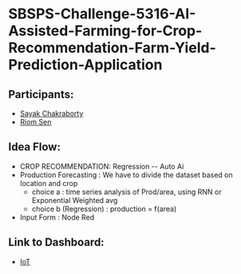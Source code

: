 # SBSPS-Challenge-5316-AI-Assisted-Farming-for-Crop-Recommendation-Farm-Yield-Prediction-Application

## Participants:
<ul>
  <li><a href="https://github.com/Saychakr13">Sayak Chakraborty</a></li>
  <li><a href="https://github.com/RiomSen">Riom Sen</a></li>
</ul>

## Idea Flow:
<ul>
  <li>CROP RECOMMENDATION: Regression -- Auto Ai </li>
  <li>Production Forecasting : We have to divide the dataset based on location and crop 
    <ul>
      <li>choice a : time series analysis of Prod/area, using RNN or Exponential Weighted avg</li>
      <li>choice b (Regression) : production = f(area)</li>
    </ul>
  </li>
  <li>Input Form : Node Red</li>

</ul>

## Link to Dashboard:
<ul>
  <li><a href="https://node-red-xzncm-2021-07-13.mybluemix.net/ui/#!/1?socketid=giJ6IaM2tHlstZ7fAAAg">IoT</a></li>
</ul>
